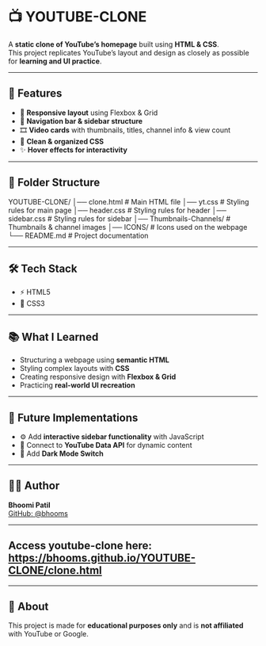 # 📺 YOUTUBE-CLONE

A **static clone of YouTube’s homepage** built using **HTML & CSS**.  
This project replicates YouTube’s layout and design as closely as possible for **learning and UI practice**.  

---

## 🚀 Features
- 📱 **Responsive layout** using Flexbox & Grid  
- 🧭 **Navigation bar & sidebar structure**  
- 🎞️ **Video cards** with thumbnails, titles, channel info & view count  
- 🎨 **Clean & organized CSS**  
- ✨ **Hover effects for interactivity**  

---

## 📂 Folder Structure
YOUTUBE-CLONE/
│── clone.html # Main HTML file
│── yt.css # Styling rules for main page
│── header.css # Styling rules for header
│── sidebar.css # Styling rules for sidebar
│── Thumbnails-Channels/ # Thumbnails & channel images
│── ICONS/ # Icons used on the webpage
└── README.md # Project documentation

---

## 🛠️ Tech Stack
- ⚡ HTML5  
- 🎨 CSS3  

---

## 📚 What I Learned
- Structuring a webpage using **semantic HTML**  
- Styling complex layouts with **CSS**  
- Creating responsive design with **Flexbox & Grid**  
- Practicing **real-world UI recreation**  

---

## 🔮 Future Implementations
- ⚙️ Add **interactive sidebar functionality** with JavaScript  
- 🔗 Connect to **YouTube Data API** for dynamic content  
- 🌙 Add **Dark Mode Switch**  

---

## 👩‍💻 Author
**Bhoomi Patil**  
[GitHub: @bhooms](https://github.com/bhooms)  

---

## Access youtube-clone here: https://bhooms.github.io/YOUTUBE-CLONE/clone.html

---

## 📌 About
This project is made for **educational purposes only** and is **not affiliated** with YouTube or Google.  
